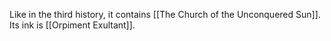 Like in the third history, it contains [[The Church of the Unconquered Sun]].
Its ink is [[Orpiment Exultant]].